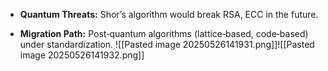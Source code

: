 - **Quantum Threats:** Shor’s algorithm would break RSA, ECC in the future.
    
- **Migration Path:** Post‑quantum algorithms (lattice‑based, code‑based) under standardization.
![[Pasted image 20250526141931.png]]![[Pasted image 20250526141932.png]]